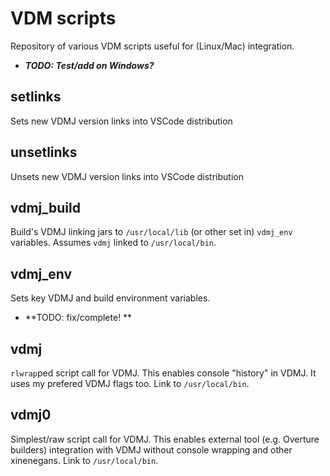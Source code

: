 # VDM scripts
Repository of various VDM scripts useful for (Linux/Mac) integration.

* _**TODO: Test/add on Windows?**_

## setlinks
Sets new VDMJ version links into VSCode distribution

## unsetlinks
Unsets new VDMJ version links into VSCode distribution

## vdmj_build
Build's VDMJ linking jars to `/usr/local/lib` (or other set in)  `vdmj_env` variables. Assumes `vdmj` linked to `/usr/local/bin`.

## vdmj_env
Sets key VDMJ and build environment variables.

* **TODO: fix/complete! **

## vdmj
`rlwrap`ped script call for VDMJ. This enables console "history" in VDMJ. It uses my prefered VDMJ flags too. Link to `/usr/local/bin`.

## vdmj0
Simplest/raw script call for VDMJ. This enables external tool (e.g. Overture builders) integration with VDMJ without console wrapping and other xinenegans. Link to `/usr/local/bin`.